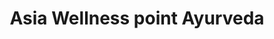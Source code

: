 ---
title: "Asia Wellness point Ayurveda"
url: /gummersbach/asia-wellness-point-ayurveda/
shop: Massage
---